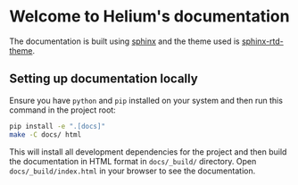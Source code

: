 # Welcome to Helium's documentation

The documentation is built using
[sphinx](https://www.sphinx-doc.org/en/master/index.html) and the theme used is
[sphinx-rtd-theme](https://sphinx-rtd-theme.readthedocs.io/en/stable/).

## Setting up documentation locally

Ensure you have `python` and `pip` installed on your
system and then run this command in the project root:

```bash
pip install -e ".[docs]"
make -C docs/ html
```

This will install all development dependencies for the project and then build
the documentation in HTML format in `docs/_build/` directory. Open
`docs/_build/index.html` in your browser to see the documentation.
